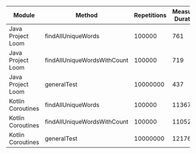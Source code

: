 | Module | Method | Repetitions | Measured Duration | Machine |
|---|---|---|---|---|
| Java Project Loom | findAllUniqueWords | 100000 | 761 | Prototype Phase |
| Java Project Loom | findAllUniqueWordsWithCount | 100000 | 719 | Prototype Phase |
| Java Project Loom | generalTest | 10000000 | 437 | Prototype Phase |
| Kotlin Coroutines | findAllUniqueWords | 100000 | 11367 | Prototype Phase |
| Kotlin Coroutines | findAllUniqueWordsWithCount | 100000 | 11052 | Prototype Phase |
| Kotlin Coroutines | generalTest | 10000000 | 12176 | Prototype Phase |
